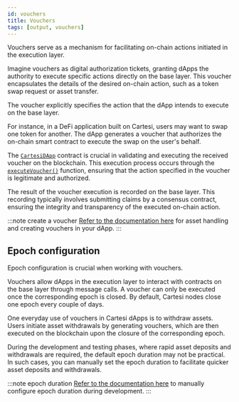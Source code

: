 ```yaml
---
id: vouchers
title: Vouchers
tags: [output, vouchers]
---
```


Vouchers serve as a mechanism for facilitating on-chain actions initiated in the execution layer.

Imagine vouchers as digital authorization tickets, granting dApps the authority to execute specific actions directly on the base layer. This voucher encapsulates the details of the desired on-chain action, such as a token swap request or asset transfer.

The voucher explicitly specifies the action that the dApp intends to execute on the base layer.

For instance, in a DeFi application built on Cartesi, users may want to swap one token for another. The dApp generates a voucher that authorizes the on-chain smart contract to execute the swap on the user's behalf.

The [`CartesiDApp`](../json-rpc/application.md) contract is crucial in validating and executing the received voucher on the blockchain. This execution process occurs through the [`executeVoucher()`](../json-rpc/application.md/#executevoucher) function, ensuring that the action specified in the voucher is legitimate and authorized.

The result of the voucher execution is recorded on the base layer. This recording typically involves submitting claims by a consensus contract, ensuring the integrity and transparency of the executed on-chain action.

:::note create a voucher
[Refer to the documentation here](../../../development/assets-handling/overview.md) for asset handling and creating vouchers in your dApp.
:::

## Epoch configuration

Epoch configuration is crucial when working with vouchers.

Vouchers allow dApps in the execution layer to interact with contracts on the base layer through message calls. A voucher can only be executed once the corresponding epoch is closed. By default, Cartesi nodes close one epoch every couple of days.

One everyday use of vouchers in Cartesi dApps is to withdraw assets. Users initiate asset withdrawals by generating vouchers, which are then executed on the blockchain upon the closure of the corresponding epoch.

During the development and testing phases, where rapid asset deposits and withdrawals are required, the default epoch duration may not be practical. In such cases, you can manually set the epoch duration to facilitate quicker asset deposits and withdrawals.

:::note epoch duration
[Refer to the documentation here](../../../development/node-configuration.md/#epoch-duration) to manually configure epoch duration during development.
:::
